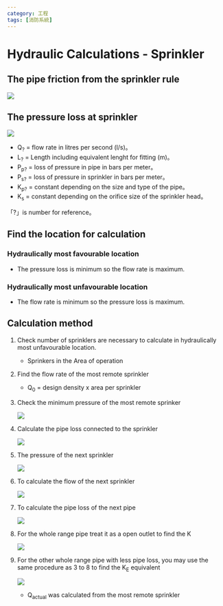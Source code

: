```yaml
---
category: 工程 
tags: [消防系統]
---
```



# Hydraulic Calculations - Sprinkler

## The pipe friction from the sprinkler rule

![](https://latex.codecogs.com/svg.latex?\Large&space;P_{p}=K_{p}\times{L}\times{Q}^{1.85})
  
## The pressure loss at sprinkler 

![](https://latex.codecogs.com/svg.latex?\Large&space;Q=K_{s}\times\sqrt{P_{s}})

 - Q<sub>?</sub> = flow rate in litres per second (l/s)。
 - L<sub>?</sub> = Length including equivalent lenght for fitting (m)。
 - P<sub>p?</sub> = loss of pressure in pipe in bars per meter。
 - P<sub>s?</sub> = loss of pressure in sprinkler in bars per meter。
 - K<sub>p?</sub> = constant depending on the size and type of the pipe。
 - K<sub>s</sub> = constant depending on the orifice size of the sprinkler head。
  
「?」is number for reference。


## Find the location for calculation

### Hydraulically most favourable location

 - The pressure loss is minimum so the flow rate is maximum.

### Hydraulically most unfavourable location

 - The flow rate is minimum so the pressure loss is maximum.

## Calculation method

1. Check number of sprinklers are necessary to calculate in hydraulically most unfavourable location.
   - Sprinkers in the Area of operation
  
2. Find the flow rate of the most remote sprinkler
   - Q<sub>0</sub> = design density x area per sprinkler
 
3. Check the minimum pressure of the most remote sprinker
   
    ![](https://latex.codecogs.com/svg.latex?P_{s}=\left(\frac{Q_{0}}{K_{s}}\right)^{2})

4. Calculate the pipe loss connected to the sprinkler

    ![](https://latex.codecogs.com/svg.latex?P_{p}=K_{p}\times{L_{0}}\times{Q_{0}}^{1.85})

5. The pressure of the next sprinkler

    ![](https://latex.codecogs.com/svg.latex?P_{s1}=P_{s}+P_{p})
   
6. To calculate the flow of the next sprinkler

    ![](https://latex.codecogs.com/svg.latex?Q_{1}=K_{s}\times\sqrt{P_{s1}})

7. To calculate the pipe loss of the next pipe

    ![](https://latex.codecogs.com/svg.latex?P_{p1}=K_{p1}\times{L_{1}}\times{Q_{1}}^{1.85})

8. For the whole range pipe treat it as a open outlet to find the K

    ![](https://latex.codecogs.com/svg.latex?K=\frac{Q}{\sqrt{P}})

9. For the other whole range pipe with less pipe loss, you may use the same procedure as 3 to 8 to find the K<sub>E</sub> equivalent 

    ![](https://latex.codecogs.com/svg.latex?Q_{actual}=K_{E}\times\sqrt{P_{actual}})

    - Q<sub>actual</sub> was calculated from the most remote sprinkler



